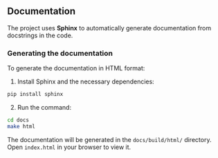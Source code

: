## Documentation

The project uses **Sphinx** to automatically generate documentation from docstrings in the code.

### Generating the documentation

To generate the documentation in HTML format:

1. Install Sphinx and the necessary dependencies:
```bash
pip install sphinx
```

2. Run the command:
```bash
cd docs
make html
```

The documentation will be generated in the `docs/build/html/` directory. Open `index.html` in your browser to view it.